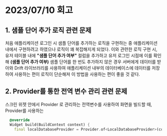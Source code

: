 # 2023/07/10 회고

## 1. 샘플 단어 추가 로직 관련 문제

처음 애플리케이션 로그인 시 샘플 단어를 추가하는 로직을 구현하는 중 애플리케이션 내에서 구현하려고 하였으나 로직이 꽤 복잡해지게 되었다.
이와 관련한 로직 구현 시, 유저 테이블 내에 **"샘플 단어 추가 여부"** 컬럼을 추가하고 유저 로그인 시점에 이를 확인해 **(샘플 단어 추가 여부)** 샘플 단어를 한 번도 추가하지 않은 경우 서버에게 데이터를 받아와 Drift 라이브러리를 사용하여 애플리케이션 내부의 데이터베이스에 데이터를 저장하여 사용하는 편이 로직이 단순해져 이 방법을 사용하는 편이 좋을 것 같다.

## 2. Provider를 통한 전역 변수 관리 관련 문제

스크린 위젯 안에서 Provider 로 관리하는 전역변수를 사용하여 화면을 빌드할 때, Provider를 사용하는 

```dart
  @override
  Widget build(BuildContext context) {
    final localDatabaseProvider = Provider.of<LocalDatabaseProvider>(context);

```